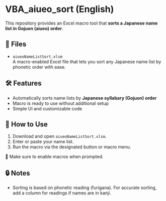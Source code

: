 
# VBA_aiueo_sort (English)

This repository provides an Excel macro tool that **sorts a Japanese name list in Gojuon (aiueo) order**.

## 📄 Files

- `aiueoNameListSort.xlsm`  
  A macro-enabled Excel file that lets you sort any Japanese name list by phonetic order with ease.

## 🛠️ Features

- Automatically sorts name lists by **Japanese syllabary (Gojuon) order**
- Macro is ready to use without additional setup
- Simple UI and customizable code

## 🚀 How to Use

1. Download and open `aiueoNameListSort.xlsm`.
2. Enter or paste your name list.
3. Run the macro via the designated button or macro menu.

🔔 Make sure to enable macros when prompted.

## 🔒 Notes

- Sorting is based on phonetic reading (furigana). For accurate sorting, add a column for readings if names are in kanji.
